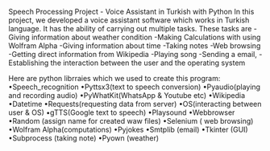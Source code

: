 Speech Processing Project - Voice Assistant in Turkish with Python
In this project, we developed a voice assistant software which works in Turkish language. It has the ability of carrying out multiple tasks.
These tasks are
-Giving information about weather condition
-Making Calculations with using Wolfram Alpha
-Giving information about time
-Taking notes
-Web browsing
-Getting direct information from Wikipedia
-Playing song
-Sending a email,
-Establishing the interaction between the user and the operating system

Here are python librraies which we used to create this program:
•Speech_recognition
•Pyttsx3(text to speech conversion)
•Pyaudio(playing and recording audio)
•PyWhatKit(WhatsApp & Youtube etc)
•Wikipedia
•Datetime
•Requests(requesting data from server)
•OS(interacting between user & OS)
•gTTS(Google text to speech)
•Playsound
•Webbrowser
•Random (assign name for created waw files)
•Selenium ( web browsing)
•Wolfram Alpha(computations)
•Pyjokes
•Smtplib (email)
•Tkinter (GUI)
•Subprocess (taking note)
•Pyown (weather)
